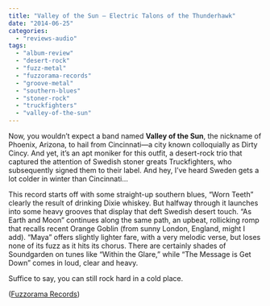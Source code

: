 ```yaml
---
title: "Valley of the Sun – Electric Talons of the Thunderhawk"
date: "2014-06-25"
categories: 
  - "reviews-audio"
tags: 
  - "album-review"
  - "desert-rock"
  - "fuzz-metal"
  - "fuzzorama-records"
  - "groove-metal"
  - "southern-blues"
  - "stoner-rock"
  - "truckfighters"
  - "valley-of-the-sun"
---
```


Now, you wouldn’t expect a band named **Valley of the Sun**, the nickname of Phoenix, Arizona, to hail from Cincinnati—a city known colloquially as Dirty Cincy. And yet, it’s an apt moniker for this outfit, a desert-rock trio that captured the attention of Swedish stoner greats Truckfighters, who subsequently signed them to their label. And hey, I’ve heard Sweden gets a lot colder in winter than Cincinnati…

This record starts off with some straight-up southern blues, “Worn Teeth” clearly the result of drinking Dixie whiskey. But halfway through it launches into some heavy grooves that display that deft Swedish desert touch. “As Earth and Moon” continues along the same path, an upbeat, rollicking romp that recalls recent Orange Goblin (from sunny London, England, might I add). “Maya” offers slightly lighter fare, with a very melodic verse, but loses none of its fuzz as it hits its chorus. There are certainly shades of Soundgarden on tunes like “Within the Glare,” while “The Message is Get Down” comes in loud, clear and heavy.

Suffice to say, you can still rock hard in a cold place.

([Fuzzorama Records](http://www.fuzzoramarecords.com/))
